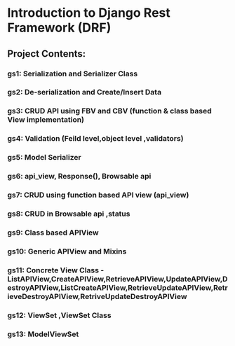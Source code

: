 # Introduction to Django Rest Framework (DRF)
  


## Project Contents:
### gs1: Serialization and Serializer Class
### gs2: De-serialization and Create/Insert Data
### gs3: CRUD API using FBV and CBV (function  & class based View implementation)
### gs4: Validation (Feild level,object level ,validators)
### gs5: Model Serializer  
### gs6: api_view, Response(), Browsable api
### gs7: CRUD using function based API view (api_view)
### gs8: CRUD in Browsable api ,status 
### gs9: Class based APIView 
### gs10: Generic APIView and Mixins
### gs11: Concrete View Class -ListAPIView,CreateAPIView,RetrieveAPIView,UpdateAPIView,DestroyAPIView,ListCreateAPIView,RetrieveUpdateAPIView,RetrieveDestroyAPIView,RetriveUpdateDestroyAPIView
### gs12: ViewSet ,ViewSet Class
### gs13: ModelViewSet



                                    
